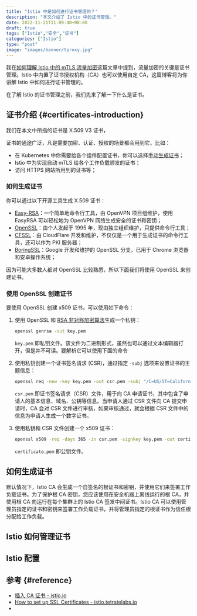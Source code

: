 ```yaml
---
title: "Istio 中是如何进行证书管理的？"
description: "本文介绍了 Istio 中的证书管理。"
date: 2022-11-21T11:09:40+08:00
draft: true
tags: ["Istio","安全","证书"]
categories: ["Istio"]
type: "post"
image: "images/banner/tproxy.jpg"
---
```


我在[如何理解 Istio 中的 mTLS 流量加密](/blog/understanding-the-tls-encryption-in-istio/)这篇文章中提到，流量加密的关键是证书管理。Istio 中内置了证书授权机构（CA）也可以使用自定 CA，这篇博客将为你讲解 Istio 中如何进行证书管理的。

在了解 Istio 的证书管理之前，我们先来了解一下什么是证书。

## 证书介绍 {#certificates-introduction}

我们在本文中所指的证书是 X.509 V3 证书，

证书的通途广泛，凡是需要加密、认证、授权的场景都会用到它，比如：

- 在 Kubernetes 中你需要给各个组件配置证书，你可以选择[手动生成证书](https://kubernetes.io/zh-cn/docs/tasks/administer-cluster/certificates/)；
- Istio 中为实现自动 mTLS 给各个工作负载颁发的证书；
- 访问 HTTPS 网站所用到的证书等；

### 如何生成证书

你可以通过以下开源工具生成 X.509 证书：

- [Easy-RSA](https://github.com/OpenVPN/easy-rsa)：一个简单地命令行工具，由 OpenVPN 项目组维护，使用 EasyRSA 可以轻松地为 OpenVPN 网络生成安全的证书和密钥；
- [OpenSSL](https://github.com/openssl/openssl)：由个人发起于 1995 年，现由独立组织维护，只提供命令行工具；
- [CFSSL](https://github.com/cloudflare/cfssl)：由 CloudFlare 开发和维护，不仅仅是一个用于生成证书的命令行工具，还可以作为 PKI 服务器；
- [BoringSSL](https://github.com/google/boringssl)：Google 开发和维护的 OpenSSL 分支，已用于 Chrome 浏览器和安卓操作系统；

因为可能大多数人都对 OpenSSL 比较熟悉，所以下面我们将使用 OpenSSL 来创建证书。

### 使用 OpenSSL 创建证书

要使用 OpenSSL 创建 x509 证书，可以使用如下命令：

1. 使用 OpenSSL 和 [RSA 非对称加密算法](https://zh.wikipedia.org/wiki/RSA%E5%8A%A0%E5%AF%86%E6%BC%94%E7%AE%97%E6%B3%95)生成一个私钥：

   ```bash
   openssl genrsa -out key.pem
   ```

   `key.pem` 即私钥文件。该文件为二进制形式，虽然也可以通过文本编辑器打开，但是并不可读。要解析它可以使用下面的命令

2. 使用私钥创建一个证书签名请求 (CSR)，通过指定 `-subj` 选项来设置证书的主题信息：

   ```bash
   openssl req -new -key key.pem -out csr.pem -subj "/C=US/ST=California/L=San Francisco/O=Tetrate Inc./CN=tetrate.io"
   ```

   `csr.pem` 即证书签名请求（CSR）文件，用于向 CA 申请证书，其中包含了申请人的基本信息、域名、公钥等信息。当申请人通过 CSR 文件向 CA 提交申请时，CA 会对 CSR 文件进行审核，如果审核通过，就会根据 CSR 文件中的信息为申请人生成一个数字证书。

3. 使用私钥和 CSR 文件创建一个 x509 证书：

   ```bash
   openssl x509 -req -days 365 -in csr.pem -signkey key.pem -out certificate.pem
   ```

   `certificate.pem` 即公钥文件。

## 如何生成证书

默认情况下，Istio CA 会生成一个自签名的根证书和密钥，并使用它们来签署工作负载证书。为了保护根 CA 密钥，您应该使用在安全机器上离线运行的根 CA，并使用根 CA 向运行在每个集群上的 Istio CA 签发中间证书。Istio CA 可以使用管理员指定的证书和密钥来签署工作负载证书，并将管理员指定的根证书作为信任根分配给工作负载。

## Istio 如何管理证书

## Istio 配置

## 参考 {#reference}

- [插入 CA 证书 - istio.io](https://istio.io/latest/zh/docs/tasks/security/cert-management/plugin-ca-cert/)
- [How to set up SSL Certificates - istio.tetratelabs.io](https://istio.tetratelabs.io/istio-in-practice/setting-up-ssl-certs/)
- 
